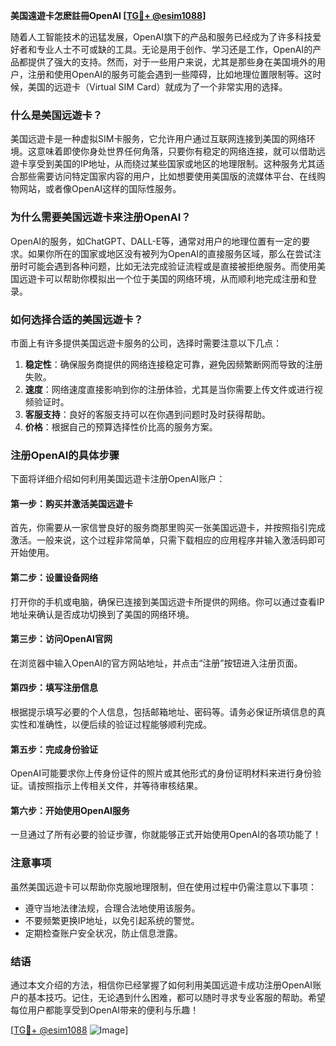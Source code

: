 **美国遠遊卡怎麽註冊OpenAI [[TG💪+ @esim1088](https://t.me/s/esim1088)]**

随着人工智能技术的迅猛发展，OpenAI旗下的产品和服务已经成为了许多科技爱好者和专业人士不可或缺的工具。无论是用于创作、学习还是工作，OpenAI的产品都提供了强大的支持。然而，对于一些用户来说，尤其是那些身在美国境外的用户，注册和使用OpenAI的服务可能会遇到一些障碍，比如地理位置限制等。这时候，美国的远遊卡（Virtual SIM Card）就成为了一个非常实用的选择。

### **什么是美国远遊卡？**

美国远遊卡是一种虚拟SIM卡服务，它允许用户通过互联网连接到美国的网络环境。这意味着即使你身处世界任何角落，只要你有稳定的网络连接，就可以借助远遊卡享受到美国的IP地址，从而绕过某些国家或地区的地理限制。这种服务尤其适合那些需要访问特定国家内容的用户，比如想要使用美国版的流媒体平台、在线购物网站，或者像OpenAI这样的国际性服务。

### **为什么需要美国远遊卡来注册OpenAI？**

OpenAI的服务，如ChatGPT、DALL-E等，通常对用户的地理位置有一定的要求。如果你所在的国家或地区没有被列为OpenAI的直接服务区域，那么在尝试注册时可能会遇到各种问题，比如无法完成验证流程或是直接被拒绝服务。而使用美国远遊卡可以帮助你模拟出一个位于美国的网络环境，从而顺利地完成注册和登录。

### **如何选择合适的美国远遊卡？**

市面上有许多提供美国远遊卡服务的公司，选择时需要注意以下几点：

1. **稳定性**：确保服务商提供的网络连接稳定可靠，避免因频繁断网而导致的注册失败。
2. **速度**：网络速度直接影响到你的注册体验，尤其是当你需要上传文件或进行视频验证时。
3. **客服支持**：良好的客服支持可以在你遇到问题时及时获得帮助。
4. **价格**：根据自己的预算选择性价比高的服务方案。

### **注册OpenAI的具体步骤**

下面将详细介绍如何利用美国远遊卡注册OpenAI账户：

#### **第一步：购买并激活美国远遊卡**
首先，你需要从一家信誉良好的服务商那里购买一张美国远遊卡，并按照指引完成激活。一般来说，这个过程非常简单，只需下载相应的应用程序并输入激活码即可开始使用。

#### **第二步：设置设备网络**
打开你的手机或电脑，确保已连接到美国远遊卡所提供的网络。你可以通过查看IP地址来确认是否成功切换到了美国的网络环境。

#### **第三步：访问OpenAI官网**
在浏览器中输入OpenAI的官方网站地址，并点击“注册”按钮进入注册页面。

#### **第四步：填写注册信息**
根据提示填写必要的个人信息，包括邮箱地址、密码等。请务必保证所填信息的真实性和准确性，以便后续的验证过程能够顺利完成。

#### **第五步：完成身份验证**
OpenAI可能要求你上传身份证件的照片或其他形式的身份证明材料来进行身份验证。请按照指示上传相关文件，并等待审核结果。

#### **第六步：开始使用OpenAI服务**
一旦通过了所有必要的验证步骤，你就能够正式开始使用OpenAI的各项功能了！

### **注意事项**

虽然美国远遊卡可以帮助你克服地理限制，但在使用过程中仍需注意以下事项：
- 遵守当地法律法规，合理合法地使用该服务。
- 不要频繁更换IP地址，以免引起系统的警觉。
- 定期检查账户安全状况，防止信息泄露。

### **结语**

通过本文介绍的方法，相信你已经掌握了如何利用美国远遊卡成功注册OpenAI账户的基本技巧。记住，无论遇到什么困难，都可以随时寻求专业客服的帮助。希望每位用户都能享受到OpenAI带来的便利与乐趣！

[[TG💪+ @esim1088](https://t.me/s/esim1088) ![Image](https://i.postimg.cc/4NQfJmqS/Snipaste-2025-05-13-00-14-12.png)]